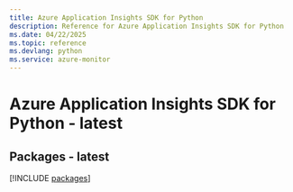 ```yaml
---
title: Azure Application Insights SDK for Python
description: Reference for Azure Application Insights SDK for Python
ms.date: 04/22/2025
ms.topic: reference
ms.devlang: python
ms.service: azure-monitor
---
```

# Azure Application Insights SDK for Python - latest
## Packages - latest
[!INCLUDE [packages](application-insights-index.md)]